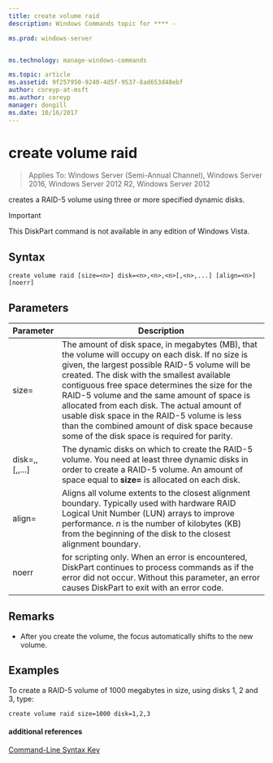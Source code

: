 ```yaml
---
title: create volume raid
description: Windows Commands topic for **** - 

ms.prod: windows-server


ms.technology: manage-windows-commands

ms.topic: article
ms.assetid: 9f257950-9240-4d5f-9537-8ad653d48ebf
author: coreyp-at-msft
ms.author: coreyp
manager: dongill
ms.date: 10/16/2017
---
```

# create volume raid

>Applies To: Windows Server (Semi-Annual Channel), Windows Server 2016, Windows Server 2012 R2, Windows Server 2012

creates a RAID\-5 volume using three or more specified dynamic disks.  
  
> [!IMPORTANT]  
> This DiskPart command is not available in any edition of Windows Vista.  
  
  
  
## Syntax  
  
```  
create volume raid [size=<n>] disk=<n>,<n>,<n>[,<n>,...] [align=<n>] [noerr]  
```  
  
## Parameters  
  
|           Parameter           |                                                                                                                                                                                                                                              Description                                                                                                                                                                                                                                              |
|-------------------------------|-------------------------------------------------------------------------------------------------------------------------------------------------------------------------------------------------------------------------------------------------------------------------------------------------------------------------------------------------------------------------------------------------------------------------------------------------------------------------------------------------------|
|           size\=<n>           | The amount of disk space, in megabytes \(MB\), that the volume will occupy on each disk. If no size is given, the largest possible RAID\-5 volume will be created. The disk with the smallest available contiguous free space determines the size for the RAID\-5 volume and the same amount of space is allocated from each disk. The actual amount of usable disk space in the RAID\-5 volume is less than the combined amount of disk space because some of the disk space is required for parity. |
| disk\=<n>,<n>,<n>\[,<n>,...\] |                                                                                                                                               The dynamic disks on which to create the RAID\-5 volume. You need at least three dynamic disks in order to create a RAID\-5 volume. An amount of space equal to **size\=<n>** is allocated on each disk.                                                                                                                                                |
|          align\=<n>           |                                                                                                                   Aligns all volume extents to the closest alignment boundary. Typically used with hardware RAID Logical Unit Number \(LUN\) arrays to improve performance. *n* is the number of kilobytes \(KB\) from the beginning of the disk to the closest alignment boundary.                                                                                                                   |
|             noerr             |                                                                                                                                                 for scripting only. When an error is encountered, DiskPart continues to process commands as if the error did not occur. Without this parameter, an error causes DiskPart to exit with an error code.                                                                                                                                                  |
  
## Remarks  
  
-   After you create the volume, the focus automatically shifts to the new volume.  
  
## <a name=BKMK_examples></a>Examples  
To create a RAID\-5 volume of 1000 megabytes in size, using disks 1, 2 and 3, type:  
  
```  
create volume raid size=1000 disk=1,2,3  
```  
  
#### additional references  
[Command-Line Syntax Key](command-line-syntax-key.md)  
  

  

